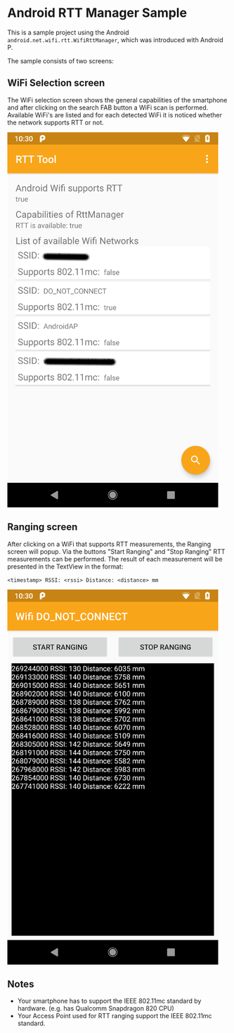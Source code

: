 # Android RTT Manager Sample

This is a sample project using the Android `android.net.wifi.rtt.WifiRttManager`, which was introduced with Android P.

The sample consists of two screens:

## WiFi Selection screen
The WiFi selection screen shows the general capabilities of the smartphone and after clicking on the search FAB button a WiFi scan is performed. Available WiFi's are listed and for each detected WiFi it is noticed whether the network supports RTT or not.

![WiFi selection](images/wifi.png)

## Ranging screen
After clicking on a WiFi that supports RTT measurements, the Ranging screen will popup.
Via the buttons "Start Ranging" and "Stop Ranging" RTT measurements can be performed. The result of each measurement will be presented in the TextView in the format:

```
<timestamp> RSSI: <rssi> Distance: <distance> mm
```

![WiFi selection](images/ranging.png)

## Notes
* Your smartphone has to support the IEEE 802.11mc standard by hardware. (e.g. has Qualcomm Snapdragon 820 CPU)
* Your Access Point used for RTT ranging support the IEEE 802.11mc standard.
